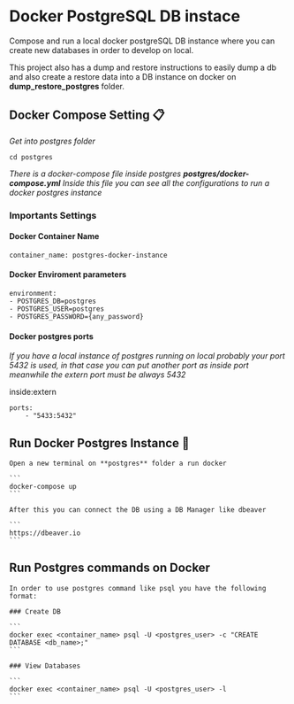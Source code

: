 # Docker PostgreSQL DB instace

Compose and run a local docker postgreSQL DB instance where you can create new databases
in order to develop on local.

This project also has a dump and restore instructions to easily dump a db and also create a restore data into a DB instance on docker on **dump_restore_postgres** folder.

## Docker Compose Setting 📋

_Get into postgres folder_

```
cd postgres
```

_There is a docker-compose file inside postgres **postgres/docker-compose.yml**_
_Inside this file you can see all the configurations to run a docker postgres instance_

### Importants Settings 

#### Docker Container Name 

```
container_name: postgres-docker-instance
```

#### Docker Enviroment parameters

```
environment:
- POSTGRES_DB=postgres
- POSTGRES_USER=postgres
- POSTGRES_PASSWORD={any_password}
```

#### Docker postgres ports

_If you have a local instance of postgres running on local probably your port 5432 is used, in that case you can put another port as inside port meanwhile the extern port must be always 5432_

inside:extern

```
ports:
    - "5433:5432"
```


## Run Docker Postgres Instance 🚀

	Open a new terminal on **postgres** folder a run docker 
	
	```
	docker-compose up
	```

	After this you can connect the DB using a DB Manager like dbeaver

	```
	https://dbeaver.io
	```

## Run Postgres commands on Docker

	In order to use postgres command like psql you have the following format:

	### Create DB

	```
  	docker exec <container_name> psql -U <postgres_user> -c "CREATE DATABASE <db_name>;"
  	```

  	### View Databases 

  	```
  	docker exec <container_name> psql -U <postgres_user> -l
  	```

